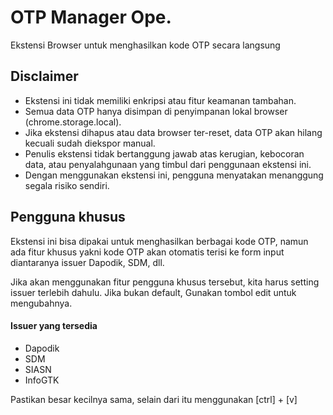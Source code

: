 # OTP Manager Ope.

Ekstensi Browser untuk menghasilkan kode OTP secara langsung

## Disclaimer

* Ekstensi ini tidak memiliki enkripsi atau fitur keamanan tambahan.
* Semua data OTP hanya disimpan di penyimpanan lokal browser (chrome.storage.local).
* Jika ekstensi dihapus atau data browser ter-reset, data OTP akan hilang kecuali sudah diekspor manual.
* Penulis ekstensi tidak bertanggung jawab atas kerugian, kebocoran data, atau penyalahgunaan yang timbul dari penggunaan ekstensi ini.
* Dengan menggunakan ekstensi ini, pengguna menyatakan menanggung segala risiko sendiri.

## Pengguna khusus

Ekstensi ini bisa dipakai untuk menghasilkan berbagai kode OTP, namun ada fitur khusus yakni kode OTP akan otomatis terisi ke form input diantaranya issuer Dapodik, SDM, dll.

Jika akan menggunakan fitur pengguna khusus tersebut, kita harus setting issuer terlebih dahulu. Jika bukan default, Gunakan tombol edit untuk mengubahnya.

#### Issuer yang tersedia

* Dapodik
* SDM
* SIASN
* InfoGTK

Pastikan besar kecilnya sama, selain dari itu menggunakan [ctrl] + [v]
